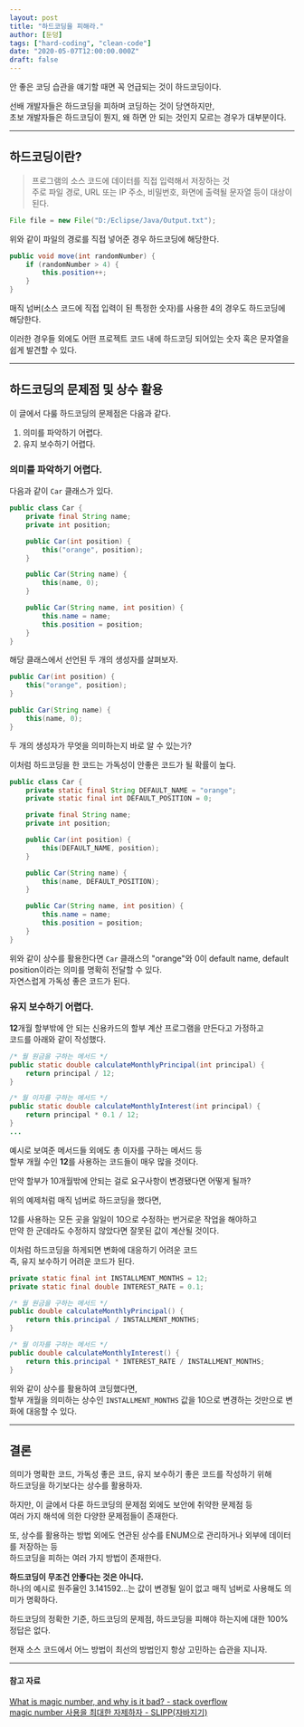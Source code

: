 ```yaml
---
layout: post
title: "하드코딩을 피해라."
author: [둔덩]
tags: ["hard-coding", "clean-code"]
date: "2020-05-07T12:00:00.000Z"
draft: false
---
```


안 좋은 코딩 습관을 얘기할 때면 꼭 언급되는 것이 하드코딩이다.

선배 개발자들은 하드코딩을 피하며 코딩하는 것이 당연하지만,  
초보 개발자들은 하드코딩이 뭔지, 왜 하면 안 되는 것인지 모르는 경우가 대부분이다.

---

## 하드코딩이란?

> 프로그램의 소스 코드에 데이터를 직접 입력해서 저장하는 것  
> 주로 파일 경로, URL 또는 IP 주소, 비밀번호, 화면에 출력될 문자열 등이 대상이 된다.

```java
File file = new File("D:/Eclipse/Java/Output.txt");
```

위와 같이 파일의 경로를 직접 넣어준 경우 하드코딩에 해당한다.

```java
public void move(int randomNumber) {
    if (randomNumber > 4) {
        this.position++;
    }
}
```

매직 넘버(소스 코드에 직접 입력이 된 특정한 숫자)를 사용한 4의 경우도 하드코딩에 해당한다.

이러한 경우들 외에도 어떤 프로젝트 코드 내에 하드코딩 되어있는 숫자 혹은 문자열을 쉽게 발견할 수 있다.

---

## 하드코딩의 문제점 및 상수 활용

이 글에서 다룰 하드코딩의 문제점은 다음과 같다.

1.  의미를 파악하기 어렵다.
2.  유지 보수하기 어렵다.

### 의미를 파악하기 어렵다.

다음과 같이 `Car` 클래스가 있다.

```java
public class Car {
    private final String name;
    private int position;

    public Car(int position) {
        this("orange", position);
    }

    public Car(String name) {
        this(name, 0);
    }

    public Car(String name, int position) {
        this.name = name;
        this.position = position;
    }
}
```

해당 클래스에서 선언된 두 개의 생성자를 살펴보자.

```java
public Car(int position) {
    this("orange", position);
}

public Car(String name) {
    this(name, 0);
}
```

두 개의 생성자가 무엇을 의미하는지 바로 알 수 있는가?

이처럼 하드코딩을 한 코드는 가독성이 안좋은 코드가 될 확률이 높다.

```java
public class Car {
    private static final String DEFAULT_NAME = "orange";
    private static final int DEFAULT_POSITION = 0;

    private final String name;
    private int position;

    public Car(int position) {
        this(DEFAULT_NAME, position);
    }

    public Car(String name) {
        this(name, DEFAULT_POSITION);
    }

    public Car(String name, int position) {
        this.name = name;
        this.position = position;
    }
}
```

위와 같이 상수를 활용한다면 `Car` 클래스의 "orange"와 0이 default name, default position이라는 의미를 명확히 전달할 수 있다.  
자연스럽게 가독성 좋은 코드가 된다.

### 유지 보수하기 어렵다.

**12**개월 할부밖에 안 되는 신용카드의 할부 계산 프로그램을 만든다고 가정하고  
코드를 아래와 같이 작성했다.

```java
/* 월 원금을 구하는 메서드 */
public static double calculateMonthlyPrincipal(int principal) {
    return principal / 12;
}

/* 월 이자를 구하는 메서드 */
public static double calculateMonthlyInterest(int principal) {
    return principal * 0.1 / 12;
}
...
```

예시로 보여준 메서드들 외에도 총 이자를 구하는 메서드 등  
할부 개월 수인 **12**를 사용하는 코드들이 매우 많을 것이다.

만약 할부가 10개월밖에 안되는 걸로 요구사항이 변경됐다면 어떻게 될까?

위의 예제처럼 매직 넘버로 하드코딩을 했다면,

12를 사용하는 모든 곳을 일일이 10으로 수정하는 번거로운 작업을 해야하고  
만약 한 군데라도 수정하지 않았다면 잘못된 값이 계산될 것이다.

이처럼 하드코딩을 하게되면 변화에 대응하기 어려운 코드  
즉, 유지 보수하기 어려운 코드가 된다.

```java
private static final int INSTALLMENT_MONTHS = 12;
private static final double INTEREST_RATE = 0.1;

/* 월 원금을 구하는 메서드 */
public double calculateMonthlyPrincipal() {
    return this.principal / INSTALLMENT_MONTHS;
}

/* 월 이자를 구하는 메서드 */
public double calculateMonthlyInterest() {
    return this.principal * INTEREST_RATE / INSTALLMENT_MONTHS;
}
```

위와 같이 상수를 활용하여 코딩했다면,  
할부 개월을 의미하는 상수인 `INSTALLMENT_MONTHS` 값을 10으로 변경하는 것만으로 변화에 대응할 수 있다.

---

## 결론

의미가 명확한 코드, 가독성 좋은 코드, 유지 보수하기 좋은 코드를 작성하기 위해  
하드코딩을 하기보다는 상수를 활용하자.

하지만, 이 글에서 다룬 하드코딩의 문제점 외에도 보안에 취약한 문제점 등  
여러 가지 해석에 의한 다양한 문제점들이 존재한다.

또, 상수를 활용하는 방법 외에도 연관된 상수를 ENUM으로 관리하거나 외부에 데이터를 저장하는 등  
하드코딩을 피하는 여러 가지 방법이 존재한다.

**하드코딩이 무조건 안좋다는 것은 아니다.**  
하나의 예시로 원주율인 3.141592...는 값이 변경될 일이 없고 매직 넘버로 사용해도 의미가 명확하다.

하드코딩의 정확한 기준, 하드코딩의 문제점, 하드코딩을 피해야 하는지에 대한 100% 정답은 없다.

현재 소스 코드에서 어느 방법이 최선의 방법인지 항상 고민하는 습관을 지니자.

---

#### 참고 자료

[What is magic number, and why is it bad? - stack overflow](https://stackoverflow.com/questions/47882/what-is-a-magic-number-and-why-is-it-bad)  
[magic number 사용을 최대한 자제하자 - SLIPP(자바지기)](https://www.slipp.net/questions/356)
